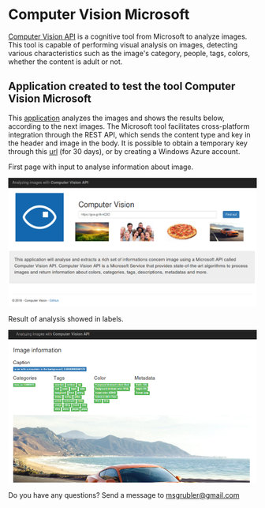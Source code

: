 # Computer Vision Microsoft

<a href="https://azure.microsoft.com/pt-br/services/cognitive-services/computer-vision/">Computer Vision API</a> is a cognitive tool from Microsoft to analyze images. This tool is capable of performing visual analysis on images, detecting various characteristics such as the image's category, people, tags, colors, whether the content is adult or not.

## Application created to test the tool Computer Vision Microsoft

This <a href="https://analyzingimages.azurewebsites.net/">application</a> analyzes the images and shows the results below, according to the next images. The Microsoft tool facilitates cross-platform integration through the REST API, which sends the content type and key in the header and image in the body. It is possible to obtain a temporary key through this <a href="https://azure.microsoft.com/pt-br/try/cognitive-services/?api=computer-vision">url</a> (for 30 days), or by creating a Windows Azure account.

First page with input to analyse information about image.

<img src="./../../../images/ComputerVisionApi.png">

Result of analysis showed in labels.

<img src="./../../../images/predict.png">

Do you have any questions? Send a message to msgrubler@gmail.com
